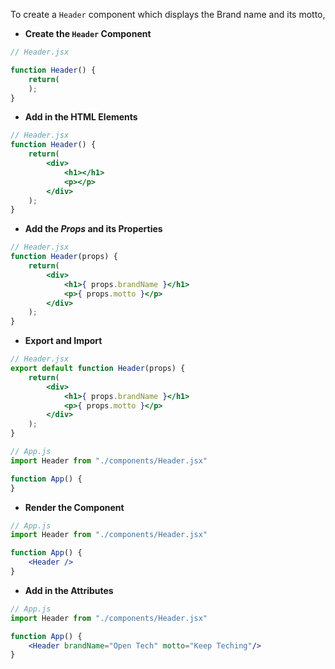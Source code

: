 To create a `Header` component which displays the Brand name and its motto,

* **Create the `Header` Component**
```jsx
// Header.jsx

function Header() {
	return(
	);
}
```

* **Add in the HTML Elements**
```jsx
// Header.jsx
function Header() {
	return(
		<div>
			<h1></h1>
			<p></p>
		</div>
	);
}
```

*  **Add the *Props* and its Properties**
```jsx
// Header.jsx
function Header(props) {
	return(
		<div>
			<h1>{ props.brandName }</h1>
			<p>{ props.motto }</p>
		</div>
	);
}
```

* **Export and Import**
```jsx
// Header.jsx
export default function Header(props) {
	return(
		<div>
			<h1>{ props.brandName }</h1>
			<p>{ props.motto }</p>
		</div>
	);
}
```

```jsx
// App.js
import Header from "./components/Header.jsx"

function App() {
}
```

* **Render the Component**
```jsx
// App.js
import Header from "./components/Header.jsx"

function App() {
	<Header />
}
```

* **Add in the Attributes**
```jsx
// App.js
import Header from "./components/Header.jsx"

function App() {
	<Header brandName="Open Tech" motto="Keep Teching"/>
}
```

